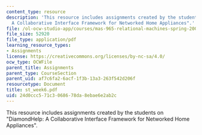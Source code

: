 ```yaml
---
content_type: resource
description: 'This resource includes assignments created by the students on "DiamondHelp:
  A Collaborative Interface Framework for Networked Home Appliances".'
file: /ol-ocw-studio-app/courses/mas-965-relational-machines-spring-2005/24d0ccc571c3068678da8ebae6e2ab2c_st_week6.pdf
file_size: 52920
file_type: application/pdf
learning_resource_types:
- Assignments
license: https://creativecommons.org/licenses/by-nc-sa/4.0/
ocw_type: OCWFile
parent_title: Assignments
parent_type: CourseSection
parent_uid: af7c6fa2-6acf-1f3b-13a3-263f542d206f
resourcetype: Document
title: st_week6.pdf
uid: 24d0ccc5-71c3-0686-78da-8ebae6e2ab2c
---
```

This resource includes assignments created by the students on "DiamondHelp: A Collaborative Interface Framework for Networked Home Appliances".